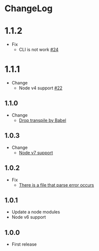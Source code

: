 # ChangeLog

# 1.1.2

* Fix
  * CLI is not work [#24](https://github.com/akabekobeko/npm-xlsx-extractor/issues/24)

# 1.1.1

* Change
  * Node v4 support [#22](https://github.com/akabekobeko/npm-xlsx-extractor/issues/22)

## 1.1.0

* Change
  * [Drop transpile by Babel](https://github.com/akabekobeko/npm-xlsx-extractor/issues/19)

## 1.0.3

* Change
  * [Node v7 support](https://github.com/akabekobeko/npm-xlsx-extractor/issues/15)

## 1.0.2

* Fix
  * [There is a file that parse error occurs](https://github.com/akabekobeko/npm-xlsx-extractor/issues/12)

## 1.0.1

* Update a node modules
* Node v6 support

## 1.0.0

* First release
